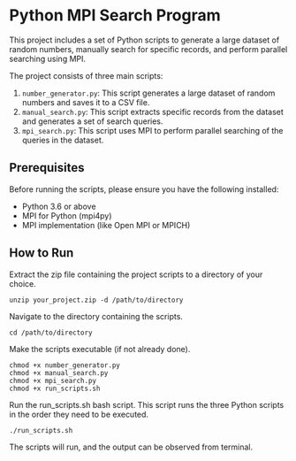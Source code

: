 # Python MPI Search Program

This project includes a set of Python scripts to generate a large dataset of random numbers, manually search for specific records, and perform parallel searching using MPI.

The project consists of three main scripts:

1. `number_generator.py`: This script generates a large dataset of random numbers and saves it to a CSV file.
2. `manual_search.py`: This script extracts specific records from the dataset and generates a set of search queries.
3. `mpi_search.py`: This script uses MPI to perform parallel searching of the queries in the dataset.

## Prerequisites

Before running the scripts, please ensure you have the following installed:

- Python 3.6 or above
- MPI for Python (mpi4py)
- MPI implementation (like Open MPI or MPICH)

## How to Run

Extract the zip file containing the project scripts to a directory of your choice.

    unzip your_project.zip -d /path/to/directory

Navigate to the directory containing the scripts.

    cd /path/to/directory

Make the scripts executable (if not already done).

    chmod +x number_generator.py
    chmod +x manual_search.py
    chmod +x mpi_search.py
    chmod +x run_scripts.sh

Run the run_scripts.sh bash script. This script runs the three Python scripts in the order they need to be executed.

    ./run_scripts.sh

The scripts will run, and the output can be observed from terminal.